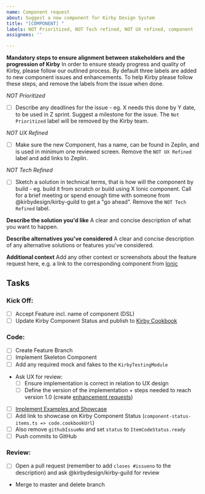 ```yaml
---
name: Component request
about: Suggest a new component for Kirby Design System
title: "[COMPONENT] "
labels: NOT Prioritized, NOT Tech refined, NOT UX refined, component
assignees: ''

---
```


**Mandatory steps to ensure alignment between stakeholders and the progression of Kirby**
In order to ensure steady progress and quality of Kirby, please follow our outlined process. By default three labels are added to new component issues and enhancements. To help Kirby please follow these steps, and remove the labels from the issue when done.

*NOT Prioritized*
- [ ] Describe any deadlines for the issue - eg. X needs this done by Y date, to be used in Z sprint. Suggest a milestone for the issue. The `Not Prioritized` label will be removed by the Kirby team. 

*NOT UX Refined*
- [ ] Make sure the new Component, has a name, can be found in Zeplin, and is used in minimum one reviewed screen. Remove the `NOT UX Refined` label and add links to Zeplin.

*NOT Tech Refined*
- [ ] Sketch a solution in technical terms, that is how will the component by build - eg. build it from scratch or build using X Ionic component. Call for a brief meeting or spend enough time with someone from @kirbydesign/kirby-guild to get a "go ahead". Remove the `NOT Tech Refined` label.

**Describe the solution you'd like**
A clear and concise description of what you want to happen.

**Describe alternatives you've considered**
A clear and concise description of any alternative solutions or features you've considered.

**Additional context**
Add any other context or screenshots about the feature request here, e.g. a link to the corresponding component from [Ionic](https://ionicframework.com/docs/components/)

## Tasks

### Kick Off:

- [ ] Accept Feature incl. name of component (DSL)
- [ ] Update Kirby Component Status and publish to [Kirby Cookbook](https://cookbook.kirby.design)

### Code:

- [ ] Create Feature Branch
- [ ] Implement Skeleton Component
- [ ] Add any required mock and fakes to the `KirbyTestingModule`
- Ask UX for review:
  - [ ] Ensure implementation is correct in relation to UX design
  - [ ] Define the version of the implementation + steps needed to reach version 1.0 (create [enhancement requests](https://github.com/kirbydesign/designsystem/issues/new?assignees=&labels=enhancement&template=enhancement-request.md&title=%5BEnhancement%5D))
- [ ] [Implement Examples and Showcase](https://cookbook.kirby.design/home/showcase/button)
- [ ] Add link to showcase on Kirby Component Status (`component-status-items.ts => code.cookbookUrl`)
- [ ] Also remove `githubIssueNo` and set `status` to `ItemCodeStatus.ready`
- [ ] Push commits to GitHub

### Review:

- [ ] Open a pull request (remember to add `closes #issueno` to the description) and ask @kirbydesign/kirby-guild for review
- Merge to master and delete branch
